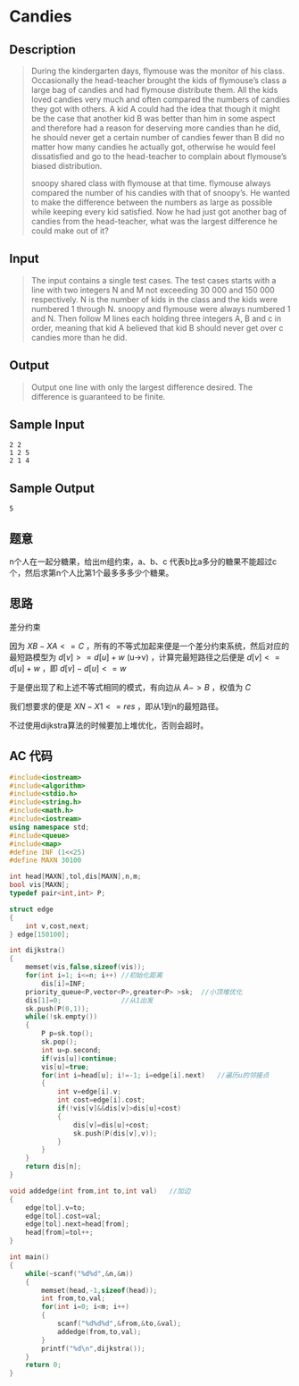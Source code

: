 # Candies

## **Description**

> During the kindergarten days, flymouse was the monitor of his class. Occasionally the head-teacher brought the kids of flymouse’s class a large bag of candies and had flymouse distribute them. All the kids loved candies very much and often compared the numbers of candies they got with others. A kid A could had the idea that though it might be the case that another kid B was better than him in some aspect and therefore had a reason for deserving more candies than he did, he should never get a certain number of candies fewer than B did no matter how many candies he actually got, otherwise he would feel dissatisfied and go to the head-teacher to complain about flymouse’s biased distribution.
>
> snoopy shared class with flymouse at that time. flymouse always compared the number of his candies with that of snoopy’s. He wanted to make the difference between the numbers as large as possible while keeping every kid satisfied. Now he had just got another bag of candies from the head-teacher, what was the largest difference he could make out of it?



## **Input**

> The input contains a single test cases. The test cases starts with a line with two integers N and M not exceeding 30 000 and 150 000 respectively. N is the number of kids in the class and the kids were numbered 1 through N. snoopy and flymouse were always numbered 1 and N. Then follow M lines each holding three integers A, B and c in order, meaning that kid A believed that kid B should never get over c candies more than he did.



## **Output**

> Output one line with only the largest difference desired. The difference is guaranteed to be finite.



## **Sample Input**

    2 2
    1 2 5
    2 1 4



## **Sample Output**

    5



## **题意**

n个人在一起分糖果，给出m组约束，a、b、c 代表b比a多分的糖果不能超过c个，然后求第n个人比第1个最多多多少个糖果。



## **思路**

差分约束

因为 $XB-XA<=C$ ，所有的不等式加起来便是一个差分约束系统，然后对应的最短路模型为 $d[v]>=d[u]+w$ (u->v) ，计算完最短路径之后便是 $d[v]<=d[u]+w$ ，即 $d[v]-d[u]<=w$ 

于是便出现了和上述不等式相同的模式，有向边从 $A->B$ ，权值为 $C$ 

我们想要求的便是 $XN-X1<=res$ ，即从1到n的最短路径。



不过使用dijkstra算法的时候要加上堆优化，否则会超时。



## **AC 代码**

```cpp
#include<iostream>
#include<algorithm>
#include<stdio.h>
#include<string.h>
#include<math.h>
#include<iostream>
using namespace std;
#include<queue>
#include<map>
#define INF (1<<25)
#define MAXN 30100

int head[MAXN],tol,dis[MAXN],n,m;
bool vis[MAXN];
typedef pair<int,int> P;

struct edge
{
    int v,cost,next;
} edge[150100];

int dijkstra()
{
    memset(vis,false,sizeof(vis));
    for(int i=1; i<=n; i++) //初始化距离
        dis[i]=INF;
    priority_queue<P,vector<P>,greater<P> >sk;  //小顶堆优化
    dis[1]=0;               //从1出发
    sk.push(P(0,1));
    while(!sk.empty())
    {
        P p=sk.top();
        sk.pop();
        int u=p.second;
        if(vis[u])continue;
        vis[u]=true;
        for(int i=head[u]; i!=-1; i=edge[i].next)   //遍历u的邻接点
        {
            int v=edge[i].v;
            int cost=edge[i].cost;
            if(!vis[v]&&dis[v]>dis[u]+cost)
            {
                dis[v]=dis[u]+cost;
                sk.push(P(dis[v],v));
            }
        }
    }
    return dis[n];
}

void addedge(int from,int to,int val)   //加边
{
    edge[tol].v=to;
    edge[tol].cost=val;
    edge[tol].next=head[from];
    head[from]=tol++;
}

int main()
{
    while(~scanf("%d%d",&n,&m))
    {
        memset(head,-1,sizeof(head));
        int from,to,val;
        for(int i=0; i<m; i++)
        {
            scanf("%d%d%d",&from,&to,&val);
            addedge(from,to,val);
        }
        printf("%d\n",dijkstra());
    }
    return 0;
}
```

